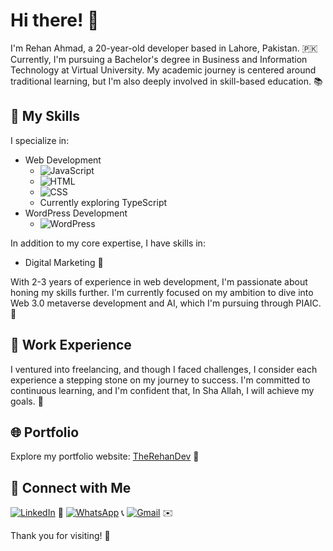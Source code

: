 # Hi there! 👋

I'm Rehan Ahmad, a 20-year-old developer based in Lahore, Pakistan. 🇵🇰 Currently, I'm pursuing a Bachelor's degree in Business and Information Technology at Virtual University. My academic journey is centered around traditional learning, but I'm also deeply involved in skill-based education. 📚

## 🌟 My Skills

I specialize in:

- Web Development
  - ![JavaScript](https://img.shields.io/badge/JavaScript-%23F7DF1E.svg?&style=for-the-badge&logo=javascript&logoColor=black)
  - ![HTML](https://img.shields.io/badge/HTML-%23E34F26.svg?&style=for-the-badge&logo=html5&logoColor=white)
  - ![CSS](https://img.shields.io/badge/CSS-%231572B6.svg?&style=for-the-badge&logo=css3&logoColor=white)
  - Currently exploring TypeScript
- WordPress Development
  - ![WordPress](https://img.shields.io/badge/WordPress-%23117AC9.svg?&style=for-the-badge&logo=wordpress&logoColor=white)

In addition to my core expertise, I have skills in:

- Digital Marketing 🚀

With 2-3 years of experience in web development, I'm passionate about honing my skills further. I'm currently focused on my ambition to dive into Web 3.0 metaverse development and AI, which I'm pursuing through PIAIC. 🚀

## 💼 Work Experience

I ventured into freelancing, and though I faced challenges, I consider each experience a stepping stone on my journey to success. I'm committed to continuous learning, and I'm confident that, In Sha Allah, I will achieve my goals. 💪

## 🌐 Portfolio

Explore my portfolio website: [TheRehanDev](https://therehandev.com/) 🔗

## 🔗 Connect with Me

[![LinkedIn](https://img.shields.io/badge/LinkedIn-Connect-blue?style=for-the-badge&logo=linkedin)](https://www.linkedin.com/in/rehan-ahmad-9551b21ab/) 📱
[![WhatsApp](https://img.shields.io/badge/WhatsApp-Message-green?style=for-the-badge&logo=whatsapp)](https://wa.me/923134771723) 📞
[![Gmail](https://img.shields.io/badge/Gmail-Email-red?style=for-the-badge&logo=gmail)](mailto:contact@therehandev.com) ✉️

Thank you for visiting! 🚀
